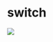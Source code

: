 # switch

<img src="https://cloud.githubusercontent.com/assets/13029161/25777889/a3aefd98-32a1-11e7-9084-3f5814f9b566.png">
